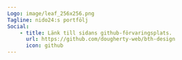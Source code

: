 ```yaml
---
Logo: image/leaf_256x256.png
Tagline: nido24:s portfölj
Social:
    - title: Länk till sidans github-förvaringsplats.
      url: https://github.com/dougherty-web/bth-design
      icon: github
---
```

